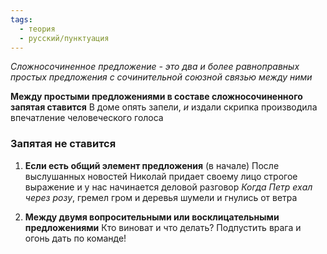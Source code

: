 ```yaml
---
tags:
  - теория
  - русский/пунктуация
---
```

*Сложносочиненное предложение - это два и более равноправных простых предложения с сочинительной союзной связью между ними*

**Между простыми предложениями в составе сложносочиненного запятая ставится**
В доме опять запели, *и* издали скрипка производила впечатление человеческого голоса

### Запятая не ставится
1.  **Если есть общий элемент предложения** (в начале)
После выслушанных новостей Николай придает своему лицо строгое выражение и у нас начинается деловой разговор
*Когда Петр ехал через розу*, гремел гром и деревья шумели и гнулись от ветра

2. **Между двумя вопросительными или восклицательными предложениями**
Кто виноват и что делать?
Подпустить врага и огонь дать по команде!